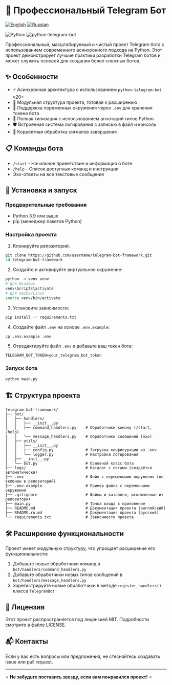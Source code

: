 # 🤖 Профессиональный Telegram Бот

[![English](https://img.shields.io/badge/Language-English-blue)](README.md)
[![Russian](https://img.shields.io/badge/Language-Russian-green)](README.ru.md)

![Python](https://img.shields.io/badge/Python-3.9%2B-blue)
![python-telegram-bot](https://img.shields.io/badge/python--telegram--bot-v20%2B-green)

Профессиональный, масштабируемый и чистый проект Telegram бота с использованием современного асинхронного подхода на Python. Этот проект демонстрирует лучшие практики разработки Telegram ботов и может служить основой для создания более сложных ботов.

## ✨ Особенности

- ⚡ Асинхронная архитектура с использованием `python-telegram-bot` v20+
- 🧩 Модульная структура проекта, готовая к расширению
- 🔐 Поддержка переменных окружения через `.env` для хранения токена бота
- 📝 Полная типизация с использованием аннотаций типов Python
- 🛡️ Встроенная система логирования с записью в файл и консоль
- 🔄 Корректная обработка сигналов завершения

## 📋 Команды бота

- `/start` - Начальное приветствие и информация о боте
- `/help` - Список доступных команд и инструкции
- Эхо-ответы на все текстовые сообщения

## 🚀 Установка и запуск

### Предварительные требования

- Python 3.9 или выше
- pip (менеджер пакетов Python)

### Настройка проекта

1. Клонируйте репозиторий:
```bash
git clone https://github.com/username/telegram-bot-framework.git
cd telegram-bot-framework
```

2. Создайте и активируйте виртуальное окружение:
```bash
python -m venv venv
# Для Windows
venv\Scripts\activate
# Для macOS/Linux
source venv/bin/activate
```

3. Установите зависимости:
```bash
pip install -r requirements.txt
```

4. Создайте файл `.env` на основе `.env.example`:
```bash
cp .env.example .env
```

5. Отредактируйте файл `.env` и добавьте ваш токен бота:
```
TELEGRAM_BOT_TOKEN=your_telegram_bot_token
```

### Запуск бота

```bash
python main.py
```

## 🏗️ Структура проекта

```
telegram-bot-framework/
├── bot/
│   ├── handlers/
│   │   ├── __init__.py
│   │   ├── command_handlers.py    # Обработчики команд (/start, /help)
│   │   └── message_handlers.py    # Обработчики сообщений (эхо)
│   ├── utils/
│   │   ├── __init__.py
│   │   ├── config.py              # Загрузка конфигурации из .env
│   │   └── logger.py              # Настройка логирования
│   ├── __init__.py
│   └── bot.py                     # Основной класс бота
├── logs/                          # Каталог с логами (создаётся автоматически)
├── .env                           # Файл с переменными окружения (не включен в репозиторий)
├── .env.example                   # Пример файла с переменными окружения
├── .gitignore                     # Файлы и каталоги, исключенные из репозитория
├── main.py                        # Точка входа в приложение
├── README.md                      # Документация проекта (английский)
├── README.ru.md                   # Документация проекта (русский)
└── requirements.txt               # Зависимости проекта
```

## 🛠️ Расширение функциональности

Проект имеет модульную структуру, что упрощает расширение его функциональности:

1. Добавьте новые обработчики команд в `bot/handlers/command_handlers.py`
2. Добавьте обработчики новых типов сообщений в `bot/handlers/message_handlers.py`
3. Зарегистрируйте новые обработчики в методе `register_handlers()` класса `TelegramBot`

## 📄 Лицензия

Этот проект распространяется под лицензией MIT. Подробности смотрите в файле LICENSE.

## 📬 Контакты

Если у вас есть вопросы или предложения, не стесняйтесь создавать issue или pull request.

---

⭐ **Не забудьте поставить звезду, если вам понравился проект!** ⭐ 